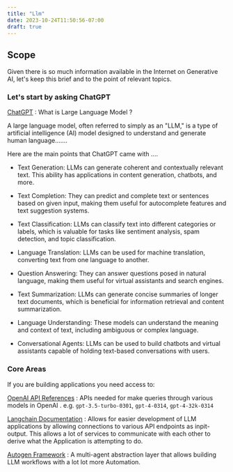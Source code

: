 ```yaml
---
title: "Llm"
date: 2023-10-24T11:50:56-07:00
draft: true
---
```


## Scope

Given there is so much information available in the Internet on Generative AI, let's keep this brief and to the point of relevant topics. 

### Let's start by asking ChatGPT 

[ChatGPT](https://chat.openai.com/c/df7c8627-0581-47dc-99e9-62c3722957f2) : What is Large Language Model ?

A large language model, often referred to simply as an "LLM," is a type of artificial intelligence (AI) model designed to understand and generate human language.......

Here are the main points that ChatGPT came with ....

- Text Generation: LLMs can generate coherent and contextually relevant text. This ability has applications in content generation, chatbots, and more.

- Text Completion: They can predict and complete text or sentences based on given input, making them useful for autocomplete features and text suggestion systems.

- Text Classification: LLMs can classify text into different categories or labels, which is valuable for tasks like sentiment analysis, spam detection, and topic classification.

- Language Translation: LLMs can be used for machine translation, converting text from one language to another.

- Question Answering: They can answer questions posed in natural language, making them useful for virtual assistants and search engines.

- Text Summarization: LLMs can generate concise summaries of longer text documents, which is beneficial for information retrieval and content summarization.

- Language Understanding: These models can understand the meaning and context of text, including ambiguous or complex language.

- Conversational Agents: LLMs can be used to build chatbots and virtual assistants capable of holding text-based conversations with users.

### Core Areas

If you are building applications you need access to:

[OpenAI API References](https://platform.openai.com/docs/api-reference/introduction) : APIs needed for make queries through various models  in OpenAI . e.g. 
`gpt-3.5-turbo-0301`, `gpt-4-0314`, `gpt-4-32k-0314`

[Langchain Documentation](https://python.langchain.com/docs/get_started/introduction) : Allows for easier development of LLM applications by allowing connections to various API endpoints as inpit-output. This allows a lot of services to communicate with each other to derive what the Application is attempting to do. 

[Autogen Framework](https://microsoft.github.io/autogen/docs/Getting-Started) : A multi-agent abstraction layer that allows building LLM workflows with a lot lot more Automation.







